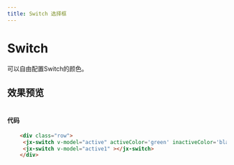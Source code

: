 ```yaml
---
title: Switch 选择框
---
```


# Switch

可以自由配置Switch的颜色。

## 效果预览

#

<ClientOnly>
<switch-demo></switch-demo>
</ClientOnly>

#### 代码
```html
    <div class="row">
     <jx-switch v-model="active" activeColor='green' inactiveColor='black' name = 'aa'></jx-switch>
     <jx-switch v-model="active1" ></jx-switch>
    </div>
```

